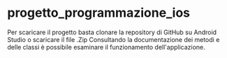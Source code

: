 # progetto_programmazione_ios
Per scaricare il progetto basta clonare la repository di GitHub su Android Studio o scaricare il file .Zip 
Consultando la documentazione dei metodi e delle classi è possibile esaminare il funzionamento dell'applicazione.

